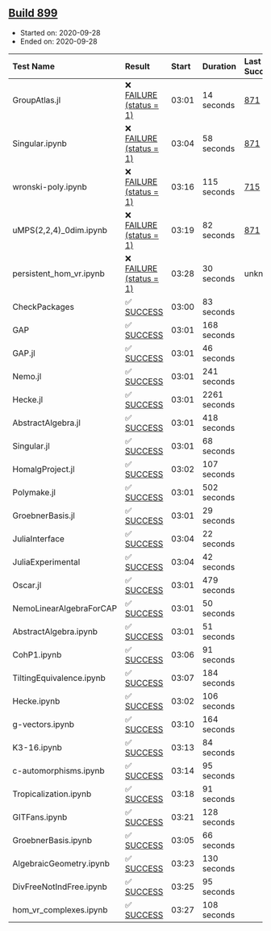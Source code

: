 ## [Build 899](https://oscarci.mathematik.uni-kl.de/job/oscar-stable/899/)

* Started on: 2020-09-28
* Ended on: 2020-09-28

| Test Name    | Result | Start | Duration | Last Success | First Failure |
|:-------------|:-------|:------|:---------|:-------------|:--------------|
| GroupAtlas.jl | ❌ [FAILURE (status = 1)](https://oscarci.mathematik.uni-kl.de/job/oscar-stable/899/artifact/logs/build-899/GroupAtlas.jl.log) | 03:01 | 14 seconds | [871](https://oscarci.mathematik.uni-kl.de/job/oscar-stable/871/) | [872](https://oscarci.mathematik.uni-kl.de/job/oscar-stable/872/) |
| Singular.ipynb | ❌ [FAILURE (status = 1)](https://oscarci.mathematik.uni-kl.de/job/oscar-stable/899/artifact/logs/build-899/Singular.ipynb.log) | 03:04 | 58 seconds | [871](https://oscarci.mathematik.uni-kl.de/job/oscar-stable/871/) | [872](https://oscarci.mathematik.uni-kl.de/job/oscar-stable/872/) |
| wronski-poly.ipynb | ❌ [FAILURE (status = 1)](https://oscarci.mathematik.uni-kl.de/job/oscar-stable/899/artifact/logs/build-899/wronski-poly.ipynb.log) | 03:16 | 115 seconds | [715](https://oscarci.mathematik.uni-kl.de/job/oscar-stable/715/) | [716](https://oscarci.mathematik.uni-kl.de/job/oscar-stable/716/) |
| uMPS(2,2,4)_0dim.ipynb | ❌ [FAILURE (status = 1)](https://oscarci.mathematik.uni-kl.de/job/oscar-stable/899/artifact/logs/build-899/uMPS-2-2-4-_0dim.ipynb.log) | 03:19 | 82 seconds | [871](https://oscarci.mathematik.uni-kl.de/job/oscar-stable/871/) | [872](https://oscarci.mathematik.uni-kl.de/job/oscar-stable/872/) |
| persistent_hom_vr.ipynb | ❌ [FAILURE (status = 1)](https://oscarci.mathematik.uni-kl.de/job/oscar-stable/899/artifact/logs/build-899/persistent_hom_vr.ipynb.log) | 03:28 | 30 seconds | unknown | unknown |
| CheckPackages | ✅ [SUCCESS](https://oscarci.mathematik.uni-kl.de/job/oscar-stable/899/artifact/logs/build-899/CheckPackages.log) | 03:00 | 83 seconds |  |  |
| GAP | ✅ [SUCCESS](https://oscarci.mathematik.uni-kl.de/job/oscar-stable/899/artifact/logs/build-899/GAP.log) | 03:01 | 168 seconds |  |  |
| GAP.jl | ✅ [SUCCESS](https://oscarci.mathematik.uni-kl.de/job/oscar-stable/899/artifact/logs/build-899/GAP.jl.log) | 03:01 | 46 seconds |  |  |
| Nemo.jl | ✅ [SUCCESS](https://oscarci.mathematik.uni-kl.de/job/oscar-stable/899/artifact/logs/build-899/Nemo.jl.log) | 03:01 | 241 seconds |  |  |
| Hecke.jl | ✅ [SUCCESS](https://oscarci.mathematik.uni-kl.de/job/oscar-stable/899/artifact/logs/build-899/Hecke.jl.log) | 03:01 | 2261 seconds |  |  |
| AbstractAlgebra.jl | ✅ [SUCCESS](https://oscarci.mathematik.uni-kl.de/job/oscar-stable/899/artifact/logs/build-899/AbstractAlgebra.jl.log) | 03:01 | 418 seconds |  |  |
| Singular.jl | ✅ [SUCCESS](https://oscarci.mathematik.uni-kl.de/job/oscar-stable/899/artifact/logs/build-899/Singular.jl.log) | 03:01 | 68 seconds |  |  |
| HomalgProject.jl | ✅ [SUCCESS](https://oscarci.mathematik.uni-kl.de/job/oscar-stable/899/artifact/logs/build-899/HomalgProject.jl.log) | 03:02 | 107 seconds |  |  |
| Polymake.jl | ✅ [SUCCESS](https://oscarci.mathematik.uni-kl.de/job/oscar-stable/899/artifact/logs/build-899/Polymake.jl.log) | 03:01 | 502 seconds |  |  |
| GroebnerBasis.jl | ✅ [SUCCESS](https://oscarci.mathematik.uni-kl.de/job/oscar-stable/899/artifact/logs/build-899/GroebnerBasis.jl.log) | 03:01 | 29 seconds |  |  |
| JuliaInterface | ✅ [SUCCESS](https://oscarci.mathematik.uni-kl.de/job/oscar-stable/899/artifact/logs/build-899/JuliaInterface.log) | 03:04 | 22 seconds |  |  |
| JuliaExperimental | ✅ [SUCCESS](https://oscarci.mathematik.uni-kl.de/job/oscar-stable/899/artifact/logs/build-899/JuliaExperimental.log) | 03:04 | 42 seconds |  |  |
| Oscar.jl | ✅ [SUCCESS](https://oscarci.mathematik.uni-kl.de/job/oscar-stable/899/artifact/logs/build-899/Oscar.jl.log) | 03:01 | 479 seconds |  |  |
| NemoLinearAlgebraForCAP | ✅ [SUCCESS](https://oscarci.mathematik.uni-kl.de/job/oscar-stable/899/artifact/logs/build-899/NemoLinearAlgebraForCAP.log) | 03:01 | 50 seconds |  |  |
| AbstractAlgebra.ipynb | ✅ [SUCCESS](https://oscarci.mathematik.uni-kl.de/job/oscar-stable/899/artifact/logs/build-899/AbstractAlgebra.ipynb.log) | 03:01 | 51 seconds |  |  |
| CohP1.ipynb | ✅ [SUCCESS](https://oscarci.mathematik.uni-kl.de/job/oscar-stable/899/artifact/logs/build-899/CohP1.ipynb.log) | 03:06 | 91 seconds |  |  |
| TiltingEquivalence.ipynb | ✅ [SUCCESS](https://oscarci.mathematik.uni-kl.de/job/oscar-stable/899/artifact/logs/build-899/TiltingEquivalence.ipynb.log) | 03:07 | 184 seconds |  |  |
| Hecke.ipynb | ✅ [SUCCESS](https://oscarci.mathematik.uni-kl.de/job/oscar-stable/899/artifact/logs/build-899/Hecke.ipynb.log) | 03:02 | 106 seconds |  |  |
| g-vectors.ipynb | ✅ [SUCCESS](https://oscarci.mathematik.uni-kl.de/job/oscar-stable/899/artifact/logs/build-899/g-vectors.ipynb.log) | 03:10 | 164 seconds |  |  |
| K3-16.ipynb | ✅ [SUCCESS](https://oscarci.mathematik.uni-kl.de/job/oscar-stable/899/artifact/logs/build-899/K3-16.ipynb.log) | 03:13 | 84 seconds |  |  |
| c-automorphisms.ipynb | ✅ [SUCCESS](https://oscarci.mathematik.uni-kl.de/job/oscar-stable/899/artifact/logs/build-899/c-automorphisms.ipynb.log) | 03:14 | 95 seconds |  |  |
| Tropicalization.ipynb | ✅ [SUCCESS](https://oscarci.mathematik.uni-kl.de/job/oscar-stable/899/artifact/logs/build-899/Tropicalization.ipynb.log) | 03:18 | 91 seconds |  |  |
| GITFans.ipynb | ✅ [SUCCESS](https://oscarci.mathematik.uni-kl.de/job/oscar-stable/899/artifact/logs/build-899/GITFans.ipynb.log) | 03:21 | 128 seconds |  |  |
| GroebnerBasis.ipynb | ✅ [SUCCESS](https://oscarci.mathematik.uni-kl.de/job/oscar-stable/899/artifact/logs/build-899/GroebnerBasis.ipynb.log) | 03:05 | 66 seconds |  |  |
| AlgebraicGeometry.ipynb | ✅ [SUCCESS](https://oscarci.mathematik.uni-kl.de/job/oscar-stable/899/artifact/logs/build-899/AlgebraicGeometry.ipynb.log) | 03:23 | 130 seconds |  |  |
| DivFreeNotIndFree.ipynb | ✅ [SUCCESS](https://oscarci.mathematik.uni-kl.de/job/oscar-stable/899/artifact/logs/build-899/DivFreeNotIndFree.ipynb.log) | 03:25 | 95 seconds |  |  |
| hom_vr_complexes.ipynb | ✅ [SUCCESS](https://oscarci.mathematik.uni-kl.de/job/oscar-stable/899/artifact/logs/build-899/hom_vr_complexes.ipynb.log) | 03:27 | 108 seconds |  |  |
